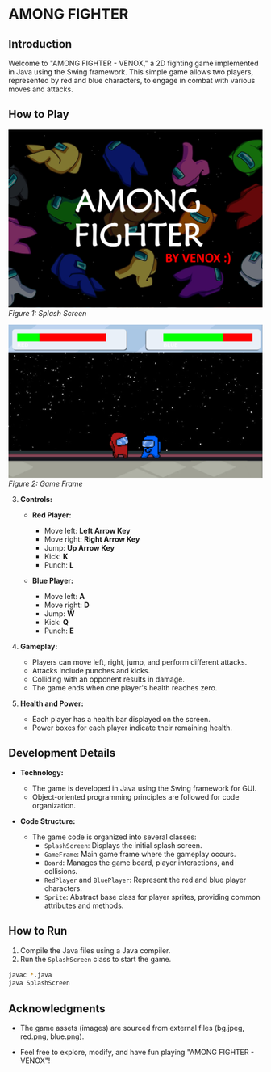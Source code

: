 # AMONG FIGHTER

## Introduction

Welcome to "AMONG FIGHTER - VENOX," a 2D fighting game implemented in Java using the Swing framework. This simple game allows two players, represented by red and blue characters, to engage in combat with various moves and attacks.

## How to Play

![Splash Screen](screenshots/splash_screen.png)
*Figure 1: Splash Screen*

![Game Frame](screenshots/game.png)
*Figure 2: Game Frame*

3. **Controls:**
   - **Red Player:**
     - Move left: **Left Arrow Key**
     - Move right: **Right Arrow Key**
     - Jump: **Up Arrow Key**
     - Kick: **K**
     - Punch: **L**

   - **Blue Player:**
     - Move left: **A**
     - Move right: **D**
     - Jump: **W**
     - Kick: **Q**
     - Punch: **E**

4. **Gameplay:**
   - Players can move left, right, jump, and perform different attacks.
   - Attacks include punches and kicks.
   - Colliding with an opponent results in damage.
   - The game ends when one player's health reaches zero.

5. **Health and Power:**
   - Each player has a health bar displayed on the screen.
   - Power boxes for each player indicate their remaining health.

## Development Details

- **Technology:**
  - The game is developed in Java using the Swing framework for GUI.
  - Object-oriented programming principles are followed for code organization.

- **Code Structure:**
  - The game code is organized into several classes:
    - `SplashScreen`: Displays the initial splash screen.
    - `GameFrame`: Main game frame where the gameplay occurs.
    - `Board`: Manages the game board, player interactions, and collisions.
    - `RedPlayer` and `BluePlayer`: Represent the red and blue player characters.
    - `Sprite`: Abstract base class for player sprites, providing common attributes and methods.

## How to Run

1. Compile the Java files using a Java compiler.
2. Run the `SplashScreen` class to start the game.

```bash
javac *.java
java SplashScreen
```


## Acknowledgments

 - The game assets (images) are sourced from external files (bg.jpeg, red.png, blue.png).

 - Feel free to explore, modify, and have fun playing "AMONG FIGHTER - VENOX"!